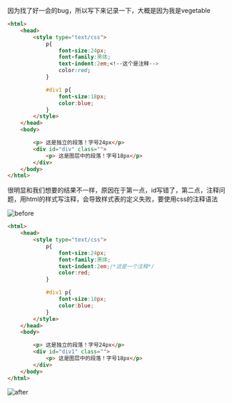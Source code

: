 因为找了好一会的bug，所以写下来记录一下，大概是因为我是vegetable  


```html
<html>
	<head>
		<style type="text/css">
			p{
				font-size:24px;
				font-family:黑体;
				text-indent:2em;<!--这个是注释-->
				color:red;
			}

			#div1 p{
				font-size:18px;
				color:blue;
			}
		</style>
	</head>
	<body>

		<p> 这是独立的段落！字号24px</p>
		<div id="div" class="">
			<p> 这是图层中的段落！字号18px</p>
		</div>
	</body>
</html>
```

很明显和我们想要的结果不一样，原因在于第一点，id写错了，第二点，注释问题，用html的样式写注释，会导致样式表的定义失败，要使用css的注释语法

![before](before.PNG)


```html
<html>
	<head>
		<style type="text/css">
			p{
				font-size:24px;
				font-family:黑体;
				text-indent:2em;/*这是一个注释*/
				color:red;
			}

			#div1 p{
				font-size:18px;
				color:blue;
			}
		</style>
	</head>
	<body>

		<p> 这是独立的段落！字号24px</p>
		<div id="div1" class="">
			<p> 这是图层中的段落！字号18px</p>
		</div>
	</body>
</html>
```
![after](after.PNG)
